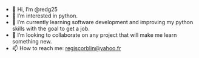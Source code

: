 - 👋 Hi, I’m @redg25
- 👀 I’m interested in python.
- 🌱 I’m currently learning software development and improving my python skills with the goal to get a job.  
- 💞️ I’m looking to collaborate on any project that will make me learn something new.
- 📫 How to reach me: regiscorblin@yahoo.fr

<!---
redg25/redg25 is a ✨ special ✨ repository because its `README.md` (this file) appears on your GitHub profile.
You can click the Preview link to take a look at your changes.
--->
